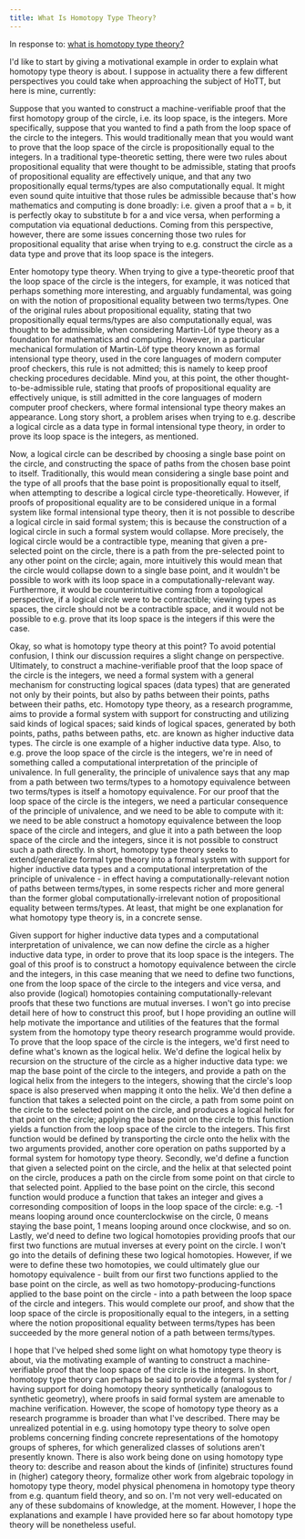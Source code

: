 ```yaml
---
title: What Is Homotopy Type Theory?
---
```


In response to: [what is homotopy type theory?](https://www.quora.com/What-is-homotopy-type-theory/answer/Mark-Farrell-6)

I'd like to start by giving a motivational example in order to explain what homotopy type theory is about. I suppose in actuality there a few different perspectives you could take when approaching the subject of HoTT, but here is mine, currently:

Suppose that you wanted to construct a machine-verifiable proof that the first homotopy group of the circle, i.e. its loop space, is the integers. More specifically, suppose that you wanted to find a path from the loop space of the circle to the integers. This would traditionally mean that you would want to prove that the loop space of the circle is propositionally equal to the integers. In a traditional type-theoretic setting, there were two rules about propositional equality that were thought to be admissible, stating that proofs of propositional equality are effectively unique, and that any two propositionally equal terms/types are also computationally equal. It might even sound quite intuitive that those rules be admissible because that's how mathematics and computing is done broadly: i.e. given a proof that a = b, it is perfectly okay to substitute b for a and vice versa, when performing a computation via equational deductions. Coming from this perspective, however, there are some issues concerning those two rules for propositional equality that arise when trying to e.g. construct the circle as a data type and prove that its loop space is the integers.

Enter homotopy type theory. When trying to give a type-theoretic proof that the loop space of the circle is the integers, for example, it was noticed that perhaps something more interesting, and arguably fundamental, was going on with the notion of propositional equality between two terms/types. One of the original rules about propositional equality, stating that two propositionally equal terms/types are also computationally equal, was thought to be admissible, when considering Martin-Löf type theory as a foundation for mathematics and computing. However, in a particular mechanical formulation of Martin-Löf type theory known as formal intensional type theory, used in the core languages of modern computer proof checkers, this rule is not admitted; this is namely to keep proof checking procedures decidable. Mind you, at this point, the other thought-to-be-admissible rule, stating that proofs of propositional equality are effectively unique, is still admitted in the core languages of modern computer proof checkers, where formal intensional type theory makes an appearance. Long story short, a problem arises when trying to e.g. describe a logical circle as a data type in formal intensional type theory, in order to prove its loop space is the integers, as mentioned.

Now, a logical circle can be described by choosing a single base point on the circle, and constructing the space of paths from the chosen base point to itself. Traditionally, this would mean considering a single base point and the type of all proofs that the base point is propositionally equal to itself, when attempting to describe a logical circle type-theoretically. However, if proofs of propositional equality are to be considered unique in a formal system like formal intensional type theory, then it is not possible to describe a logical circle in said formal system; this is because the construction of a logical circle in such a formal system would collapse. More precisely, the logical circle would be a contractible type, meaning that given a pre-selected point on the circle, there is a path from the pre-selected point to any other point on the circle; again, more intuitively this would mean that the circle would collapse down to a single base point, and it wouldn't be possible to work with its loop space in a computationally-relevant way. Furthermore, it would be counterintuitive coming from a topological perspective, if a logical circle were to be contractible; viewing types as spaces, the circle should not be a contractible space, and it would not be possible to e.g. prove that its loop space is the integers if this were the case.

Okay, so what is homotopy type theory at this point? To avoid potential confusion, I think our discussion requires a slight change on perspective. Ultimately, to construct a machine-verifiable proof that the loop space of the circle is the integers, we need a formal system with a general mechanism for constructing logical spaces (data types) that are generated not only by their points, but also by paths between their points, paths between their paths, etc. Homotopy type theory, as a research programme, aims to provide a formal system with support for constructing and utilizing said kinds of logical spaces; said kinds of logical spaces, generated by both points, paths, paths between paths, etc. are known as higher inductive data types. The circle is one example of a higher inductive data type. Also, to e.g. prove the loop space of the circle is the integers, we're in need of something called a computational interpretation of the principle of univalence. In full generality, the principle of univalence says that any map from a path between two terms/types to a homotopy equivalence between two terms/types is itself a homotopy equivalence. For our proof that the loop space of the circle is the integers, we need a particular consequence of the principle of univalence, and we need to be able to compute with it: we need to be able construct a homotopy equivalence between the loop space of the circle and integers, and glue it into a path between the loop space of the circle and the integers, since it is not possible to construct such a path directly. In short, homotopy type theory seeks to extend/generalize formal type theory into a formal system with support for higher inductive data types and a computational interpretation of the principle of univalence - in effect having a computationally-relevant notion of paths between terms/types, in some respects richer and more general than the former global computationally-irrelevant notion of propositional equality between terms/types. At least, that might be one explanation for what homotopy type theory is, in a concrete sense.

Given support for higher inductive data types and a computational interpretation of univalence, we can now define the circle as a higher inductive data type, in order to prove that its loop space is the integers. The goal of this proof is to construct a homotopy equivalence between the circle and the integers, in this case meaning that we need to define two functions, one from the loop space of the circle to the integers and vice versa, and also provide (logical) homotopies containing computationally-relevant proofs that these two functions are mutual inverses. I won't go into precise detail here of how to construct this proof, but I hope providing an outline will help motivate the importance and utilities of the features that the formal system from the homotopy type theory research programme would provide.
To prove that the loop space of the circle is the integers, we'd first need to define what's known as the logical helix. We'd define the logical helix by recursion on the structure of the circle as a higher inductive data type: we map the base point of the circle to the integers, and provide a path on the logical helix from the integers to the integers, showing that the circle's loop space is also preserved when mapping it onto the helix. We'd then define a function that takes a selected point on the circle, a path from some point on the circle to the selected point on the circle, and produces a logical helix for that point on the circle; applying the base point on the circle to this function yields a function from the loop space of the circle to the integers. This first function would be defined by transporting the circle onto the helix with the two arguments provided, another core operation on paths supported by a formal system for homotopy type theory. Secondly, we'd define a function that given a selected point on the circle, and the helix at that selected point on the circle, produces a path on the circle from some point on that circle to that selected point. Applied to the base point on the circle, this second function would produce a function that takes an integer and gives a corresonding composition of loops in the loop space of the circle: e.g. -1 means looping around once counterclockwise on the circle, 0 means staying the base point, 1 means looping around once clockwise, and so on. Lastly, we'd need to define two logical homotopies providing proofs that our first two functions are mutual inverses at every point on the circle. I won't go into the details of defining these two logical homotopies. However, if we were to define these two homotopies, we could ultimately glue our homotopy equivalence - built from our first two functions applied to the base point on the circle, as well as two homotopy-producing-functions applied to the base point on the circle - into a path between the loop space of the circle and integers. This would complete our proof, and show that the loop space of the circle is propositionally equal to the integers, in a setting where the notion propositional equality between terms/types has been succeeded by the more general notion of a path between terms/types.

I hope that I've helped shed some light on what homotopy type theory is about, via the motivating example of wanting to construct a machine-verifiable proof that the loop space of the circle is the integers. In short, homotopy type theory can perhaps be said to provide a formal system for / having support for doing homotopy theory synthetically (analogous to synthetic geometry), where proofs in said formal system are amenable to machine verification. However, the scope of homotopy type theory as a research programme is broader than what I've described. There may be unrealized potential in e.g. using homotopy type theory to solve open problems concerning finding concrete representations of the homotopy groups of spheres, for which generalized classes of solutions aren't presently known. There is also work being done on using homotopy type theory to: describe and reason about the kinds of (infinite) structures found in (higher) category theory, formalize other work from algebraic topology in homotopy type theory,  model physical phenomena in homotopy type theory from e.g. quantum field theory, and so on. I'm not very well-educated on any of these subdomains of knowledge, at the moment. However, I hope the explanations and example I have provided here so far about homotopy type theory will be nonetheless useful.


